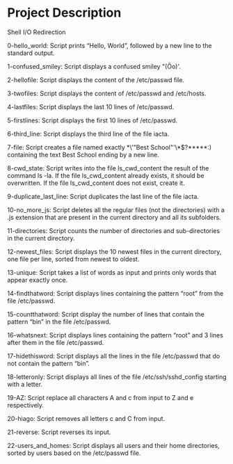 # Project Description

Shell I/O Redirection

0-hello_world: Script prints “Hello, World”, followed by a new line to the standard output.

1-confused_smiley: Script displays a confused smiley "(Ôo)'.

2-hellofile: Script displays the content of the /etc/passwd file.

3-twofiles: Script displays the content of /etc/passwd and /etc/hosts.

4-lastfiles: Script displays the last 10 lines of /etc/passwd.

5-firstlines: Script displays the first 10 lines of /etc/passwd.

6-third_line: Script displays the third line of the file iacta.

7-file: Script creates a file named exactly \*\\'"Best School"\'\\*$\?\*\*\*\*\*:) containing the text Best School ending by a new line.

8-cwd_state: Script writes into the file ls_cwd_content the result of the command ls -la. If the file ls_cwd_content already exists, it should be overwritten. If the file ls_cwd_content does not exist, create it.

9-duplicate_last_line: Script duplicates the last line of the file iacta.

10-no_more_js: Script deletes all the regular files (not the directories) with a .js extension that are present in the current directory and all its subfolders.

11-directories: Script counts the number of directories and sub-directories in the current directory.

12-newest_files: Script displays the 10 newest files in the current directory, one file per line, sorted from newest to oldest.

13-unique: Script takes a list of words as input and prints only words that appear exactly once.

14-findthatword: Script displays lines containing the pattern “root” from the file /etc/passwd.

15-countthatword: Script display the number of lines that contain the pattern “bin” in the file /etc/passwd.

16-whatsnext: Script displays lines containing the pattern “root” and 3 lines after them in the file /etc/passwd.

17-hidethisword: Script displays all the lines in the file /etc/passwd that do not contain the pattern “bin”.

18-letteronly: Script displays all lines of the file /etc/ssh/sshd_config starting with a letter.

19-AZ: Script replace all characters A and c from input to Z and e respectively.

20-hiago: Script removes all letters c and C from input.

21-reverse: Script reverses its input.

22-users_and_homes: Script displays all users and their home directories, sorted by users based on the /etc/passwd file.

